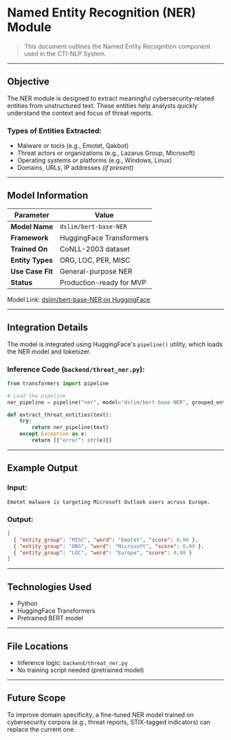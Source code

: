 # Named Entity Recognition (NER) Module

> This document outlines the Named Entity Recognition component used in the CTI-NLP System.

---

## Objective

The NER module is designed to extract meaningful cybersecurity-related entities from unstructured text. These entities help analysts quickly understand the context and focus of threat reports.

### Types of Entities Extracted:

- Malware or tools (e.g., Emotet, Qakbot)
- Threat actors or organizations (e.g., Lazarus Group, Microsoft)
- Operating systems or platforms (e.g., Windows, Linux)
- Domains, URLs, IP addresses _(if present)_

---

## Model Information

| Parameter        | Value                    |
| ---------------- | ------------------------ |
| **Model Name**   | `dslim/bert-base-NER`    |
| **Framework**    | HuggingFace Transformers |
| **Trained On**   | CoNLL-2003 dataset       |
| **Entity Types** | ORG, LOC, PER, MISC      |
| **Use Case Fit** | General-purpose NER      |
| **Status**       | Production-ready for MVP |

Model Link: [dslim/bert-base-NER on HuggingFace](https://huggingface.co/dslim/bert-base-NER)

---

## Integration Details

The model is integrated using HuggingFace's `pipeline()` utility, which loads the NER model and tokenizer.

### Inference Code (`backend/threat_ner.py`):

```python
from transformers import pipeline

# Load the pipeline
ner_pipeline = pipeline("ner", model="dslim/bert-base-NER", grouped_entities=True)

def extract_threat_entities(text):
    try:
        return ner_pipeline(text)
    except Exception as e:
        return [{"error": str(e)}]
```

---

## Example Output

### Input:

```text
Emotet malware is targeting Microsoft Outlook users across Europe.
```

### Output:

```json
[
  { "entity_group": "MISC", "word": "Emotet", "score": 0.96 },
  { "entity_group": "ORG", "word": "Microsoft", "score": 0.99 },
  { "entity_group": "LOC", "word": "Europe", "score": 0.98 }
]
```

---

## Technologies Used

- Python
- HuggingFace Transformers
- Pretrained BERT model

---

## File Locations

- Inference logic: `backend/threat_ner.py`
- No training script needed (pretrained model)

---

## Future Scope

To improve domain specificity, a fine-tuned NER model trained on cybersecurity corpora (e.g., threat reports, STIX-tagged indicators) can replace the current one.
